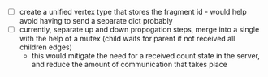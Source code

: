 - [ ] create a unified vertex type that stores the fragment id - would help avoid having to send a separate dict probably
- [ ] currently, separate up and down propogation steps, merge into a single with the help of a mutex (child waits for parent if not received all children edges)
  - this would mitigate the need for a received count state in the server, and reduce the amount of communication that takes place
